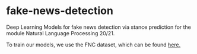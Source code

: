 # fake-news-detection
Deep Learning Models for fake news detection via stance prediction for the module Natural Language Processing 20/21.

To train our models, we use the FNC dataset, which can be found [here.](https://github.com/FakeNewsChallenge/fnc-1)  
